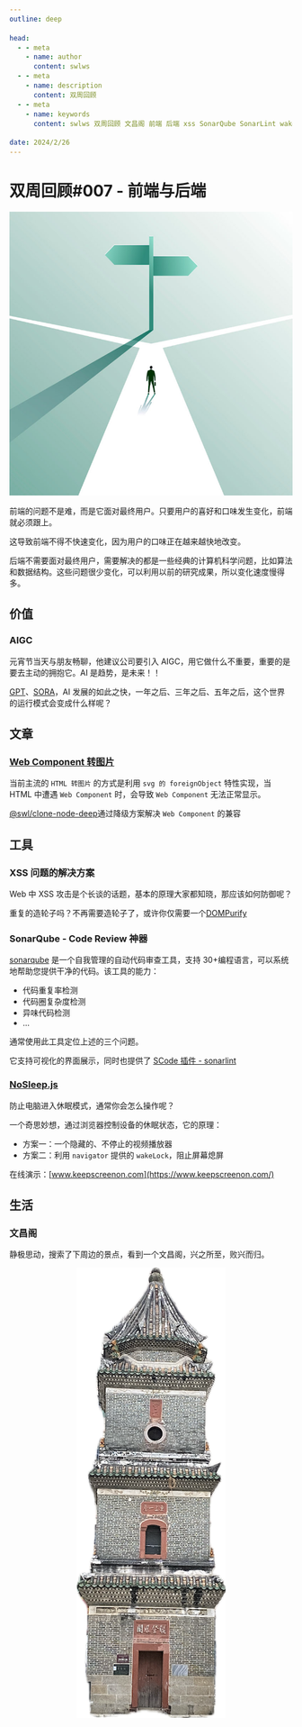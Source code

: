 ```yaml
---
outline: deep

head:
  - - meta
    - name: author
      content: swlws
  - - meta
    - name: description
      content: 双周回顾
  - - meta
    - name: keywords
      content: swlws 双周回顾 文昌阁 前端 后端 xss SonarQube SonarLint wakeLock NoSleep

date: 2024/2/26
---
```


# 双周回顾#007 - 前端与后端

![route](./img/岔路口.jpeg)

前端的问题不是难，而是它面对最终用户。只要用户的喜好和口味发生变化，前端就必须跟上。

这导致前端不得不快速变化，因为用户的口味正在越来越快地改变。

后端不需要面对最终用户，需要解决的都是一些经典的计算机科学问题，比如算法和数据结构。这些问题很少变化，可以利用以前的研究成果，所以变化速度慢得多。

## 价值

### AIGC

元宵节当天与朋友畅聊，他建议公司要引入 AIGC，用它做什么不重要，重要的是要去主动的拥抱它。AI 是趋势，是未来！！

[GPT](https://openai.com/chatgpt)、[SORA](https://openai.com/sora)，AI 发展的如此之快，一年之后、三年之后、五年之后，这个世界的运行模式会变成什么样呢？

## 文章

### [Web Component 转图片](https://swlws.github.io/date/202403/clone-node-deep.html)

当前主流的 `HTML 转图片` 的方式是利用 `svg 的 foreignObject` 特性实现，当 HTML 中遭遇 `Web Component` 时，会导致 `Web Component` 无法正常显示。

[@swl/clone-node-deep](https://www.npmjs.com/package/@swl/clone-node-deep)通过降级方案解决 `Web Component` 的兼容

## 工具

### XSS 问题的解决方案

Web 中 XSS 攻击是个长谈的话题，基本的原理大家都知晓，那应该如何防御呢？

重复的造轮子吗？不再需要造轮子了，或许你仅需要一个[DOMPurify](https://github.com/cure53/DOMPurify)

### SonarQube - Code Review 神器

[sonarqube](https://docs.sonarsource.com/sonarqube/9.9/) 是一个自我管理的自动代码审查工具，支持 30+编程语言，可以系统地帮助您提供干净的代码。该工具的能力：

- 代码重复率检测
- 代码圈复杂度检测
- 异味代码检测
- ...

通常使用此工具定位上述的三个问题。

它支持可视化的界面展示，同时也提供了 [SCode 插件 - sonarlint](https://marketplace.visualstudio.com/items?itemName=SonarSource.sonarlint-vscode)

### [NoSleep.js](https://github.com/richtr/NoSleep.js/blob/master/src/index.js)

防止电脑进入休眠模式，通常你会怎么操作呢？

一个奇思妙想，通过浏览器控制设备的休眠状态，它的原理：

- 方案一：一个隐藏的、不停止的视频播放器
- 方案二：利用 `navigator` 提供的 `wakeLock`，阻止屏幕熄屏

在线演示：[www.keepscreenon.com](https://www.keepscreenon.com/)

## 生活

### 文昌阁

静极思动，搜索了下周边的景点，看到一个文昌阁，兴之所至，败兴而归。

<center>

![文昌阁](./img/文昌阁.png)

</center>
